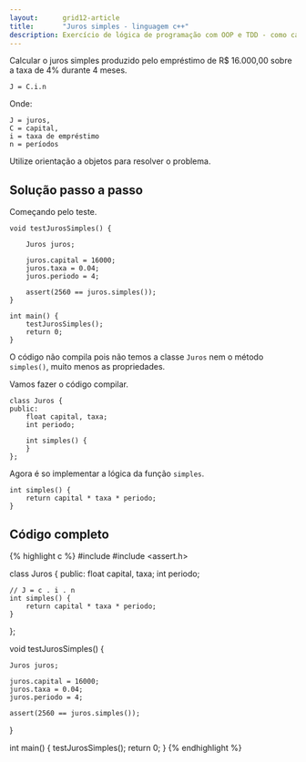 ```yaml
---
layout:      grid12-article
title:       "Juros simples - linguagem c++"
description: Exercício de lógica de programação com OOP e TDD - como calcular o juros simples.
---
```


Calcular o juros simples produzido pelo empréstimo de R$ 16.000,00 sobre a taxa de 4% durante 4 meses.

    J = C.i.n

Onde:

    J = juros,
    C = capital,
    i = taxa de empréstimo
    n = períodos

Utilize orientação a objetos para resolver o problema.



Solução passo a passo
---



Começando pelo teste.

    void testJurosSimples() {

        Juros juros;

        juros.capital = 16000;
        juros.taxa = 0.04;
        juros.periodo = 4;

        assert(2560 == juros.simples());
    }

    int main() {
        testJurosSimples();
        return 0;
    }

O código não compila pois não temos a classe `Juros` nem o método `simples()`, muito menos as propriedades.

Vamos fazer o código compilar.


    class Juros {
    public:
        float capital, taxa;
        int periodo;

        int simples() {
        }
    };

Agora é so implementar a lógica da função `simples`.

    int simples() {
        return capital * taxa * periodo;
    }


Código completo
---

{% highlight c %}
#include <iostream>
#include <assert.h>

class Juros {
public:
    float capital, taxa;
    int periodo;

    // J = c . i . n
    int simples() {
        return capital * taxa * periodo;
    }
};

void testJurosSimples() {

    Juros juros;

    juros.capital = 16000;
    juros.taxa = 0.04;
    juros.periodo = 4;

    assert(2560 == juros.simples());
}

int main() {
    testJurosSimples();
    return 0;
}
{% endhighlight %}